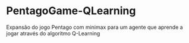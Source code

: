 # PentagoGame-QLearning
Expansão do jogo Pentago com minimax para um agente que aprende a jogar através do algoritmo Q-Learning
